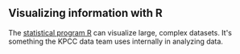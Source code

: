 ## Visualizing information with R
The [statistical program R](http://www.r-project.org/) can visualize large, complex datasets. It's something the KPCC data team uses internally in analyzing data.
